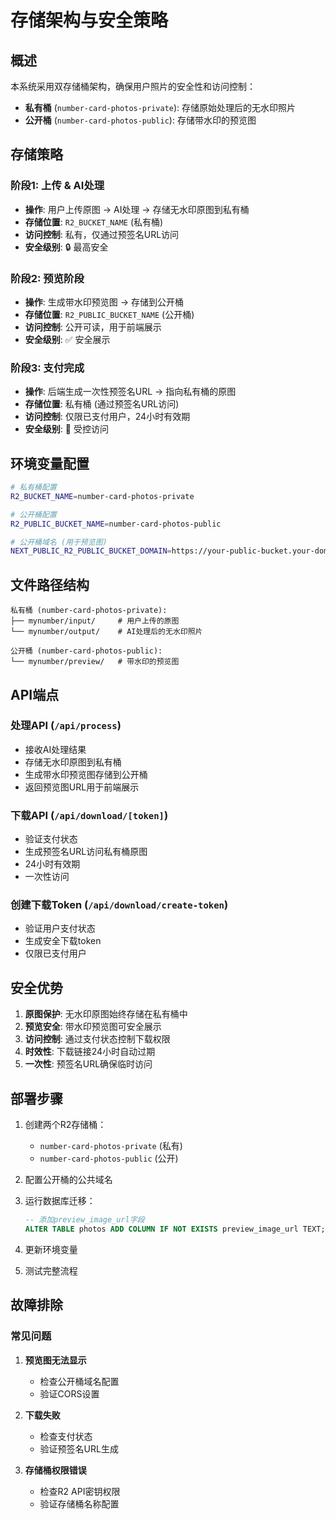 # 存储架构与安全策略

## 概述

本系统采用双存储桶架构，确保用户照片的安全性和访问控制：

- **私有桶** (`number-card-photos-private`): 存储原始处理后的无水印照片
- **公开桶** (`number-card-photos-public`): 存储带水印的预览图

## 存储策略

### 阶段1: 上传 & AI处理
- **操作**: 用户上传原图 → AI处理 → 存储无水印原图到私有桶
- **存储位置**: `R2_BUCKET_NAME` (私有桶)
- **访问控制**: 私有，仅通过预签名URL访问
- **安全级别**: 🔒 最高安全

### 阶段2: 预览阶段
- **操作**: 生成带水印预览图 → 存储到公开桶
- **存储位置**: `R2_PUBLIC_BUCKET_NAME` (公开桶)
- **访问控制**: 公开可读，用于前端展示
- **安全级别**: ✅ 安全展示

### 阶段3: 支付完成
- **操作**: 后端生成一次性预签名URL → 指向私有桶的原图
- **存储位置**: 私有桶 (通过预签名URL访问)
- **访问控制**: 仅限已支付用户，24小时有效期
- **安全级别**: 🔐 受控访问

## 环境变量配置

```bash
# 私有桶配置
R2_BUCKET_NAME=number-card-photos-private

# 公开桶配置
R2_PUBLIC_BUCKET_NAME=number-card-photos-public

# 公开桶域名 (用于预览图)
NEXT_PUBLIC_R2_PUBLIC_BUCKET_DOMAIN=https://your-public-bucket.your-domain.com
```

## 文件路径结构

```
私有桶 (number-card-photos-private):
├── mynumber/input/     # 用户上传的原图
└── mynumber/output/    # AI处理后的无水印照片

公开桶 (number-card-photos-public):
└── mynumber/preview/   # 带水印的预览图
```

## API端点

### 处理API (`/api/process`)
- 接收AI处理结果
- 存储无水印原图到私有桶
- 生成带水印预览图存储到公开桶
- 返回预览图URL用于前端展示

### 下载API (`/api/download/[token]`)
- 验证支付状态
- 生成预签名URL访问私有桶原图
- 24小时有效期
- 一次性访问

### 创建下载Token (`/api/download/create-token`)
- 验证用户支付状态
- 生成安全下载token
- 仅限已支付用户

## 安全优势

1. **原图保护**: 无水印原图始终存储在私有桶中
2. **预览安全**: 带水印预览图可安全展示
3. **访问控制**: 通过支付状态控制下载权限
4. **时效性**: 下载链接24小时自动过期
5. **一次性**: 预签名URL确保临时访问

## 部署步骤

1. 创建两个R2存储桶：
   - `number-card-photos-private` (私有)
   - `number-card-photos-public` (公开)

2. 配置公开桶的公共域名

3. 运行数据库迁移：
   ```sql
   -- 添加preview_image_url字段
   ALTER TABLE photos ADD COLUMN IF NOT EXISTS preview_image_url TEXT;
   ```

4. 更新环境变量

5. 测试完整流程

## 故障排除

### 常见问题

1. **预览图无法显示**
   - 检查公开桶域名配置
   - 验证CORS设置

2. **下载失败**
   - 检查支付状态
   - 验证预签名URL生成

3. **存储桶权限错误**
   - 检查R2 API密钥权限
   - 验证存储桶名称配置
